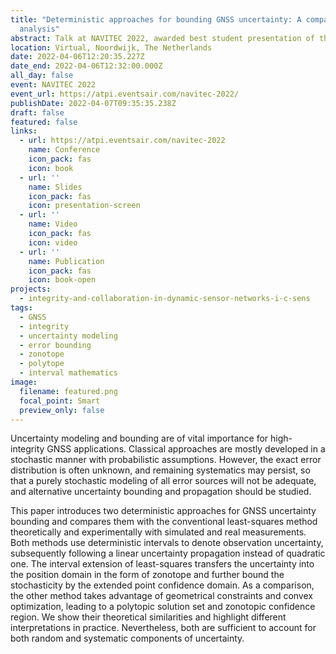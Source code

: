 ```yaml
---
title: "Deterministic approaches for bounding GNSS uncertainty: A comparative
  analysis"
abstract: Talk at NAVITEC 2022, awarded best student presentation of the track.
location: Virtual, Noordwijk, The Netherlands
date: 2022-04-06T12:20:35.227Z
date_end: 2022-04-06T12:32:00.000Z
all_day: false
event: NAVITEC 2022
event_url: https://atpi.eventsair.com/navitec-2022/
publishDate: 2022-04-07T09:35:35.238Z
draft: false
featured: false
links:
  - url: https://atpi.eventsair.com/navitec-2022
    name: Conference
    icon_pack: fas
    icon: book
  - url: ''
    name: Slides
    icon_pack: fas
    icon: presentation-screen
  - url: ''
    name: Video
    icon_pack: fas
    icon: video
  - url: ''
    name: Publication
    icon_pack: fas
    icon: book-open
projects:
  - integrity-and-collaboration-in-dynamic-sensor-networks-i-c-sens
tags:
  - GNSS
  - integrity
  - uncertainty modeling
  - error bounding
  - zonotope
  - polytope
  - interval mathematics
image:
  filename: featured.png
  focal_point: Smart
  preview_only: false
---
```

Uncertainty modeling and bounding are of vital importance for high-integrity GNSS applications. Classical approaches are mostly developed in a stochastic manner with probabilistic assumptions. However, the exact error distribution is often unknown, and remaining systematics may persist, so that a purely stochastic modeling of all error sources will not be adequate, and alternative uncertainty bounding and propagation should be studied. 

This paper introduces two deterministic approaches for GNSS uncertainty bounding and compares them with the conventional least-squares method theoretically and experimentally with simulated and real measurements. Both methods use deterministic intervals to denote observation uncertainty, subsequently following a linear uncertainty propagation instead of quadratic one. The interval extension of least-squares transfers the uncertainty into the position domain in the form of zonotope and further bound the stochasticity by the extended point confidence domain. As a comparison, the other method takes advantage of geometrical constraints and convex optimization, leading to a polytopic solution set and zonotopic confidence region. We show their theoretical similarities and highlight different interpretations in practice. Nevertheless, both are sufficient to account for both random and systematic components of uncertainty.

